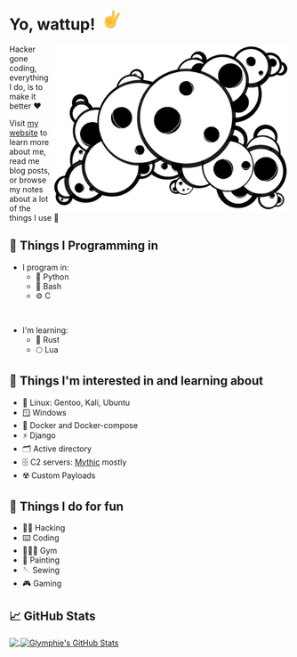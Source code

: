 # Yo, wattup! <img src="https://raw.githubusercontent.com/glymphie/glymphie/main/v.gif" width="40px" height="40px" />

<img align="right" src="https://raw.githubusercontent.com/glymphie/glymphie/main/BlackBackgroundBubblesMiddleTrans.png" height="300px" />

Hacker gone coding, everything I do, is to make it better ❤️

Visit [my website](https://glymphie.xyz/) to learn more about me, read me blog posts, or browse my notes about a lot of the things I use 🤙

## 🔧 Things I Programming in

- I program in:
  - 🐍 Python
  - 🤖 Bash
  - ⚙️ C

<br>

- I'm learning:
  - 🦀 Rust
  - 🌕 Lua

## 📖 Things I'm interested in and learning about

- 🐧 Linux: Gentoo, Kali, Ubuntu
- 🪟 Windows
- 🐳 Docker and Docker-compose
- ⚡ Django
- 🗂️ Active directory
- 🗄️ C2 servers: [Mythic](https://github.com/its-a-feature/Mythic) mostly
- ☢️ Custom Payloads

## 💪 Things I do for fun

- 👨‍💻 Hacking
- ⌨️ Coding
- 🏋🏻‍♂️ Gym
- 🎨 Painting
- 🪡 Sewing
- 🎮 Gaming

## 📈 GitHub Stats

<a href="https://github.com/glymphie/glymphie">
  <img align="center" src="https://github-readme-stats.vercel.app/api/top-langs/?username=glymphie&hide=javascript,css,scss,roff,c&title_color=f8f8f8&text_color=f8f8f8&bg_color=191919&langs_count=5" />
</a>
<a href="https://github.com/glymphie/glymphie">
  <img align="center" src="https://github-readme-stats.vercel.app/api?username=glymphie&show_icons=true&line_height=40&count_private=true&title_color=f8f8f8&text_color=f8f8f8&icon_color=83ff52&bg_color=191919" alt="Glymphie's GitHub Stats" />
</a>
